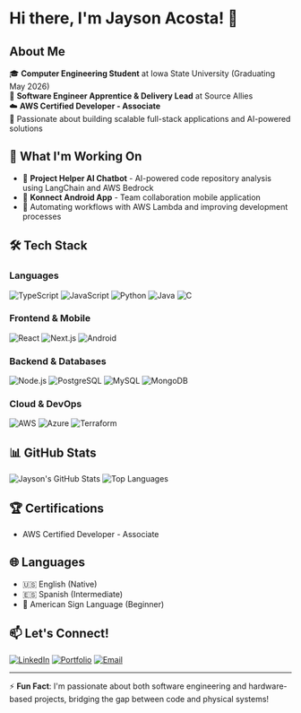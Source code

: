 # Hi there, I'm Jayson Acosta! 👋

## About Me
🎓 **Computer Engineering Student** at Iowa State University (Graduating May 2026)  
💼 **Software Engineer Apprentice & Delivery Lead** at Source Allies  
☁️ **AWS Certified Developer - Associate**  
🌟 Passionate about building scalable full-stack applications and AI-powered solutions

## 🚀 What I'm Working On
- 🤖 **Project Helper AI Chatbot** - AI-powered code repository analysis using LangChain and AWS Bedrock
- 📱 **Konnect Android App** - Team collaboration mobile application
- 🔧 Automating workflows with AWS Lambda and improving development processes

## 🛠️ Tech Stack

### Languages
![TypeScript](https://img.shields.io/badge/TypeScript-3178C6?style=flat-square&logo=typescript&logoColor=white)
![JavaScript](https://img.shields.io/badge/JavaScript-F7DF1E?style=flat-square&logo=javascript&logoColor=black)
![Python](https://img.shields.io/badge/Python-3776AB?style=flat-square&logo=python&logoColor=white)
![Java](https://img.shields.io/badge/Java-ED8B00?style=flat-square&logo=java&logoColor=white)
![C](https://img.shields.io/badge/C-A8B9CC?style=flat-square&logo=c&logoColor=white)

### Frontend & Mobile
![React](https://img.shields.io/badge/React-61DAFB?style=flat-square&logo=react&logoColor=black)
![Next.js](https://img.shields.io/badge/Next.js-000000?style=flat-square&logo=nextdotjs&logoColor=white)
![Android](https://img.shields.io/badge/Android-3DDC84?style=flat-square&logo=android&logoColor=white)

### Backend & Databases
![Node.js](https://img.shields.io/badge/Node.js-339933?style=flat-square&logo=nodedotjs&logoColor=white)
![PostgreSQL](https://img.shields.io/badge/PostgreSQL-336791?style=flat-square&logo=postgresql&logoColor=white)
![MySQL](https://img.shields.io/badge/MySQL-4479A1?style=flat-square&logo=mysql&logoColor=white)
![MongoDB](https://img.shields.io/badge/MongoDB-47A248?style=flat-square&logo=mongodb&logoColor=white)

### Cloud & DevOps
![AWS](https://img.shields.io/badge/AWS-232F3E?style=flat-square&logo=amazonaws&logoColor=white)
![Azure](https://img.shields.io/badge/Azure-0078D4?style=flat-square&logo=microsoftazure&logoColor=white)
![Terraform](https://img.shields.io/badge/Terraform-623CE4?style=flat-square&logo=terraform&logoColor=white)

## 📊 GitHub Stats
![Jayson's GitHub Stats](https://github-readme-stats.vercel.app/api?username=JaysonJAcosta5704&show_icons=true&theme=radical)
![Top Languages](https://github-readme-stats.vercel.app/api/top-langs/?username=JaysonJAcosta5704&layout=compact&theme=radical)

## 🏆 Certifications
- AWS Certified Developer - Associate

## 🌐 Languages
- 🇺🇸 English (Native)
- 🇪🇸 Spanish (Intermediate)
- 🤟 American Sign Language (Beginner)

## 📫 Let's Connect!
[![LinkedIn](https://img.shields.io/badge/LinkedIn-0077B5?style=flat-square&logo=linkedin&logoColor=white)](https://linkedin.com/in/jayson-acosta)
[![Portfolio](https://img.shields.io/badge/Portfolio-000000?style=flat-square&logo=vercel&logoColor=white)](http://jaysonacosta.com)
[![Email](https://img.shields.io/badge/Email-D14836?style=flat-square&logo=gmail&logoColor=white)](mailto:hello@jaysonacosta.com)

---
⚡ **Fun Fact**: I'm passionate about both software engineering and hardware-based projects, bridging the gap between code and physical systems!
